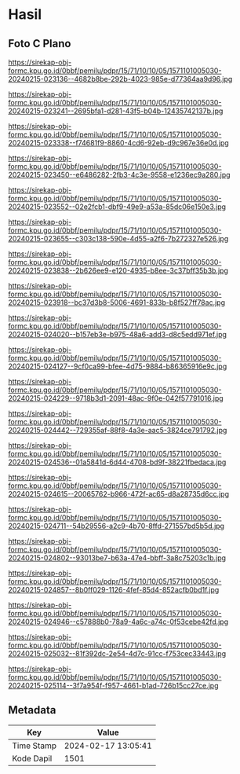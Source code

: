 # Hasil

## Foto C Plano

https://sirekap-obj-formc.kpu.go.id/0bbf/pemilu/pdpr/15/71/10/10/05/1571101005030-20240215-023136--4682b8be-292b-4023-985e-d77364aa9d96.jpg

https://sirekap-obj-formc.kpu.go.id/0bbf/pemilu/pdpr/15/71/10/10/05/1571101005030-20240215-023241--2695bfa1-d281-43f5-b04b-12435742137b.jpg

https://sirekap-obj-formc.kpu.go.id/0bbf/pemilu/pdpr/15/71/10/10/05/1571101005030-20240215-023338--f74681f9-8860-4cd6-92eb-d9c967e36e0d.jpg

https://sirekap-obj-formc.kpu.go.id/0bbf/pemilu/pdpr/15/71/10/10/05/1571101005030-20240215-023450--e6486282-2fb3-4c3e-9558-e1236ec9a280.jpg

https://sirekap-obj-formc.kpu.go.id/0bbf/pemilu/pdpr/15/71/10/10/05/1571101005030-20240215-023552--02e2fcb1-dbf9-49e9-a53a-85dc06e150e3.jpg

https://sirekap-obj-formc.kpu.go.id/0bbf/pemilu/pdpr/15/71/10/10/05/1571101005030-20240215-023655--c303c138-590e-4d55-a2f6-7b272327e526.jpg

https://sirekap-obj-formc.kpu.go.id/0bbf/pemilu/pdpr/15/71/10/10/05/1571101005030-20240215-023838--2b626ee9-e120-4935-b8ee-3c37bff35b3b.jpg

https://sirekap-obj-formc.kpu.go.id/0bbf/pemilu/pdpr/15/71/10/10/05/1571101005030-20240215-023918--bc37d3b8-5006-4691-833b-b8f527ff78ac.jpg

https://sirekap-obj-formc.kpu.go.id/0bbf/pemilu/pdpr/15/71/10/10/05/1571101005030-20240215-024020--b157eb3e-b975-48a6-add3-d8c5edd971ef.jpg

https://sirekap-obj-formc.kpu.go.id/0bbf/pemilu/pdpr/15/71/10/10/05/1571101005030-20240215-024127--9cf0ca99-bfee-4d75-9884-b86365916e9c.jpg

https://sirekap-obj-formc.kpu.go.id/0bbf/pemilu/pdpr/15/71/10/10/05/1571101005030-20240215-024229--9718b3d1-2091-48ac-9f0e-042f57791016.jpg

https://sirekap-obj-formc.kpu.go.id/0bbf/pemilu/pdpr/15/71/10/10/05/1571101005030-20240215-024442--729355af-88f8-4a3e-aac5-3824ce791792.jpg

https://sirekap-obj-formc.kpu.go.id/0bbf/pemilu/pdpr/15/71/10/10/05/1571101005030-20240215-024536--01a5841d-6d44-4708-bd9f-38221fbedaca.jpg

https://sirekap-obj-formc.kpu.go.id/0bbf/pemilu/pdpr/15/71/10/10/05/1571101005030-20240215-024615--20065762-b966-472f-ac65-d8a28735d6cc.jpg

https://sirekap-obj-formc.kpu.go.id/0bbf/pemilu/pdpr/15/71/10/10/05/1571101005030-20240215-024711--54b29556-a2c9-4b70-8ffd-271557bd5b5d.jpg

https://sirekap-obj-formc.kpu.go.id/0bbf/pemilu/pdpr/15/71/10/10/05/1571101005030-20240215-024802--93013be7-b63a-47e4-bbff-3a8c75203c1b.jpg

https://sirekap-obj-formc.kpu.go.id/0bbf/pemilu/pdpr/15/71/10/10/05/1571101005030-20240215-024857--8b0ff029-1126-4fef-85d4-852acfb0bd1f.jpg

https://sirekap-obj-formc.kpu.go.id/0bbf/pemilu/pdpr/15/71/10/10/05/1571101005030-20240215-024946--c57888b0-78a9-4a6c-a74c-0f53cebe42fd.jpg

https://sirekap-obj-formc.kpu.go.id/0bbf/pemilu/pdpr/15/71/10/10/05/1571101005030-20240215-025032--81f392dc-2e54-4d7c-91cc-f753cec33443.jpg

https://sirekap-obj-formc.kpu.go.id/0bbf/pemilu/pdpr/15/71/10/10/05/1571101005030-20240215-025114--3f7a954f-f957-4661-b1ad-726b15cc27ce.jpg


## Metadata

| Key        | Value               |
| ---------- | ------------------- |
| Time Stamp | 2024-02-17 13:05:41 |
| Kode Dapil | 1501                |



